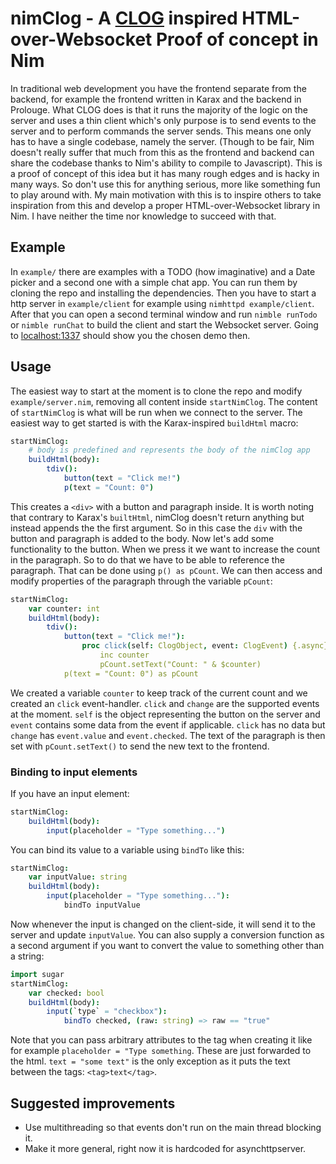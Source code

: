 # nimClog - A [CLOG](https://github.com/rabbibotton/clog) inspired HTML-over-Websocket Proof of concept in Nim

In traditional web development you have the frontend separate from the backend, for example the frontend written in Karax and the backend in Prolouge. 
What CLOG does is that it runs the majority of the logic on the server and uses a thin client which's only purpose is to send events to the server and to perform commands the server sends.
This means one only has to have a single codebase, namely the server. (Though to be fair, Nim doesn't really suffer that much from this as the frontend and backend can share the codebase thanks to
Nim's ability to compile to Javascript). 
This is a proof of concept of this idea but it has many rough edges and is hacky in many ways. So don't use this for anything serious, more like something fun to play around with. My main motivation with this is to inspire others to take inspiration from this and
develop a proper HTML-over-Websocket library in Nim. I have neither the time nor knowledge to succeed with that.  

## Example
In `example/` there are examples with a TODO (how imaginative) and a Date picker and a second one with a simple chat app. You can run them by cloning the repo and installing the dependencies.
Then you have to start a http server in `example/client` for example using `nimhttpd example/client`. After that you can open a second terminal window and run
`nimble runTodo` or `nimble runChat` to build the client and start the Websocket server. Going to [localhost:1337](localhost:1337) should show you the chosen demo then. 

## Usage
The easiest way to start at the moment is to clone the repo and modify `example/server.nim`, removing all content inside `startNimClog`.
The content of `startNimClog` is what will be run when we connect to the server.
The easiest way to get started is with the Karax-inspired `buildHtml` macro:
```nim
startNimClog:
    # body is predefined and represents the body of the nimClog app 
    buildHtml(body):
        tdiv():
            button(text = "Click me!")
            p(text = "Count: 0")
```
This creates a `<div>` with a button and paragraph inside. It is worth noting that contrary to Karax's `builtHtml`,
nimClog doesn't return anything but instead appends the the first argument. So in this case the `div` with the button and 
paragraph is added to the body. Now let's add some functionality to the button. When we press it we want to increase the count
in the paragraph. So to do that we have to be able to reference the paragraph. That can be done using `p() as pCount`. We can then
access and modify properties of the paragraph through the variable `pCount`:
```nim
startNimClog:
    var counter: int
    buildHtml(body):
        tdiv():
            button(text = "Click me!"):
                proc click(self: ClogObject, event: ClogEvent) {.async} =
                    inc counter
                    pCount.setText("Count: " & $counter)
            p(text = "Count: 0") as pCount
```
We created a variable `counter` to keep track of the current count and we created an `click` event-handler. `click` and `change` are the
supported events at the moment. `self` is the object representing the button on the server and `event` contains some
data from the event if applicable. `click` has no data but `change` has `event.value` and `event.checked`. 
The text of the paragraph is then set with `pCount.setText()` to send the new text to the frontend. 

### Binding to input elements
If you have an input element:
```nim
startNimClog:
    buildHtml(body):
        input(placeholder = "Type something...") 
```
You can bind its value to a variable using `bindTo` like this:
```nim
startNimClog:
    var inputValue: string
    buildHtml(body):
        input(placeholder = "Type something..."):
            bindTo inputValue
```
Now whenever the input is changed on the client-side, it will send it to the server and update `inputValue`.
You can also supply a conversion function as a second argument if you want to convert the value to something other than a string:
```nim
import sugar
startNimClog:
    var checked: bool
    buildHtml(body):
        input(`type` = "checkbox"):
            bindTo checked, (raw: string) => raw == "true" 
```
Note that you can pass arbitrary attributes to the tag when creating it like for example `placeholder = "Type something`.
These are just forwarded to the html. `text = "some text"` is the only exception as it puts the text between the tags: `<tag>text</tag>`.



## Suggested improvements
- Use multithreading so that events don't run on the main thread blocking it.
- Make it more general, right now it is hardcoded for asynchttpserver.


